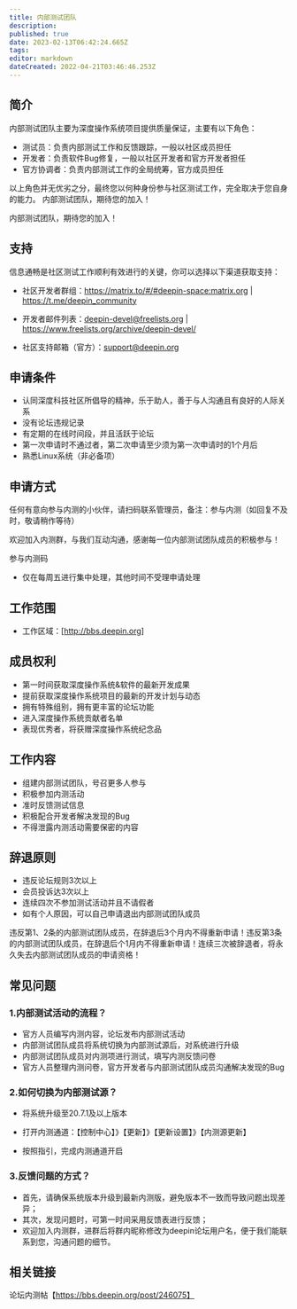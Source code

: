 ```yaml
---
title: 内部测试团队
description: 
published: true
date: 2023-02-13T06:42:24.665Z
tags: 
editor: markdown
dateCreated: 2022-04-21T03:46:46.253Z
---
```


## 简介

内部测试团队主要为深度操作系统项目提供质量保证，主要有以下角色：

* 测试员：负责内部测试工作和反馈跟踪，一般以社区成员担任
* 开发者：负责软件Bug修复，一般以社区开发者和官方开发者担任
* 官方协调者：负责内部测试工作的全局统筹，官方成员担任

以上角色并无优劣之分，最终您以何种身份参与社区测试工作，完全取决于您自身的能力。 内部测试团队，期待您的加入！

内部测试团队，期待您的加入！

## 支持

信息通畅是社区测试工作顺利有效进行的关键，你可以选择以下渠道获取支持：

* 社区开发者群组：https://matrix.to/#/#deepin-space:matrix.org | https://t.me/deepin_community

* 开发者邮件列表：deepin-devel@freelists.org | https://www.freelists.org/archive/deepin-devel/
* 社区支持邮箱（官方）：support@deepin.org

## 申请条件

* 认同深度科技社区所倡导的精神，乐于助人，善于与人沟通且有良好的人际关系
* 没有论坛违规记录
* 有定期的在线时间段，并且活跃于论坛
* 第一次申请时不通过者，第二次申请至少须为第一次申请时的1个月后
* 熟悉Linux系统（非必备项）

## 申请方式
任何有意向参与内测的小伙伴，请扫码联系管理员，备注：参与内测（如回复不及时，敬请稍作等待）

欢迎加入内测群，与我们互动沟通，感谢每一位内部测试团队成员的积极参与！

参与内测码

* 仅在每周五进行集中处理，其他时间不受理申请处理

## 工作范围

* 工作区域：[http://bbs.deepin.org]


## 成员权利

* 第一时间获取深度操作系统&软件的最新开发成果
* 提前获取深度操作系统项目的最新的开发计划与动态
* 拥有特殊组别，拥有更丰富的论坛功能
* 进入深度操作系统贡献者名单
* 表现优秀者，将获赠深度操作系统纪念品

## 工作内容

* 组建内部测试团队，号召更多人参与
* 积极参加内测活动
* 准时反馈测试信息
* 积极配合开发者解决发现的Bug
* 不得泄露内测活动需要保密的内容

## 辞退原则

* 违反论坛规则3次以上
* 会员投诉达3次以上
* 连续四次不参加测试活动并且不请假者
* 如有个人原因，可以自己申请退出内部测试团队成员

违反第1、2条的内部测试团队成员，在辞退后3个月内不得重新申请！违反第3条的内部测试团队成员，在辞退后个1月内不得重新申请！连续三次被辞退者，将永久失去内部测试团队成员的申请资格！

## 常见问题

### 1.内部测试活动的流程？

* 官方人员编写内测内容，论坛发布内部测试活动
* 内部测试团队成员将系统切换为内部测试源后，对系统进行升级
* 内部测试团队成员对内测项进行测试，填写内测反馈问卷
* 官方人员整理内测问卷，官方开发者与内部测试团队成员沟通解决发现的Bug

### 2.如何切换为内部测试源？

* 将系统升级至20.7.1及以上版本

* 打开内测通道：【控制中心】》【更新】》【更新设置】》【内测源更新】

* 按照指引，完成内测通道开启

### 3.反馈问题的方式？
* 首先，请确保系统版本升级到最新内测版，避免版本不一致而导致问题出现差异；
* 其次，发现问题时，可第一时间采用反馈表进行反馈；
* 欢迎加入内测群，进群后将群内昵称修改为deepin论坛用户名，便于我们能联系到您，沟通问题的细节。



## 相关链接
论坛内测帖【https://bbs.deepin.org/post/246075】
